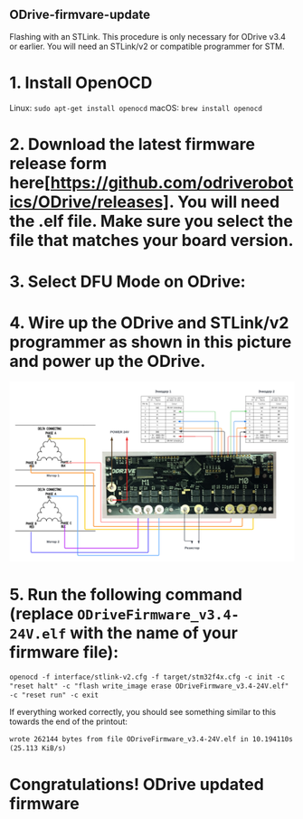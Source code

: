 ## ODrive-firmvare-update
Flashing with an STLink. This procedure is only necessary for ODrive v3.4 or earlier. You will need an STLink/v2 or compatible programmer for STM.
# 1. Install OpenOCD
  Linux: ``` sudo apt-get install openocd ```
  macOS: ``` brew install openocd ```

# 2. Download the latest firmware release form here[https://github.com/odriverobotics/ODrive/releases]. You will need the .elf file. Make sure you select the file that matches your board version.

# 3. Select DFU Mode on ODrive:

# 4. Wire up the ODrive and STLink/v2 programmer as shown in this picture and power up the ODrive.
![Image alt](https://github.com/DmitryIpa/Odrive_control/blob/main/odrive.png)

# 5. Run the following command (replace ```ODriveFirmware_v3.4-24V.elf``` with the name of your firmware file):
```
openocd -f interface/stlink-v2.cfg -f target/stm32f4x.cfg -c init -c "reset halt" -c "flash write_image erase ODriveFirmware_v3.4-24V.elf" -c "reset run" -c exit
```
If everything worked correctly, you should see something similar to this towards the end of the printout:
```
wrote 262144 bytes from file ODriveFirmware_v3.4-24V.elf in 10.194110s (25.113 KiB/s)
```
# Congratulations! ODrive updated firmware
